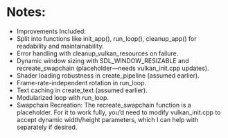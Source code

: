 # Notes:
 * Improvements Included:
  *  Split into functions like init_app(), run_loop(), cleanup_app() for readability and maintainability.
  * Error handling with cleanup_vulkan_resources on failure.
  * Dynamic window sizing with SDL_WINDOW_RESIZABLE and recreate_swapchain (placeholder—needs vulkan_init.cpp updates).
  * Shader loading robustness in create_pipeline (assumed earlier).
  * Frame-rate-independent rotation in run_loop.
  * Text caching in create_text (assumed earlier).
  * Modularized loop with run_loop.
  * Swapchain Recreation: The recreate_swapchain function is a placeholder. For it to work fully, you’d need to modify vulkan_init.cpp to accept dynamic width/height parameters, which I can help with separately if desired.
